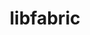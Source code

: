 ---
title: "libfabric"
layout: cache
category: package
meta: {"versions": ["1.11.0", "1.11.2", "1.12.0", "1.12.1", "1.6.1", "1.8.1", "1.9.0", "1.9.1"], "compilers": ["gcc@10.3.0", "gcc@7.3.0", "gcc@7.3.1", "gcc@7.4.0", "gcc@7.5.0", "gcc@8.1.0", "gcc@8.3.1", "gcc@8.4.0", "gcc@8.4.1", "gcc@9.3.0", "intel@19.1.3.304"]}
spec_files: 
 - spec-0.json
 - spec-1.json
 - spec-2.json
 - spec-3.json
 - spec-4.json
 - spec-5.json
 - spec-6.json
 - spec-7.json
 - spec-8.json
 - spec-9.json
 - spec-10.json
 - spec-11.json
 - spec-12.json
 - spec-13.json
 - spec-14.json
 - spec-15.json
 - spec-16.json
 - spec-17.json
 - spec-18.json
 - spec-19.json
 - spec-20.json
 - spec-21.json
 - spec-22.json
 - spec-23.json
 - spec-24.json
 - spec-25.json
 - spec-26.json
 - spec-27.json
 - spec-28.json
 - spec-29.json
 - spec-30.json
 - spec-31.json
 - spec-32.json
 - spec-33.json
 - spec-34.json
 - spec-35.json
 - spec-36.json
 - spec-37.json
 - spec-38.json
 - spec-39.json
 - spec-40.json
 - spec-41.json
 - spec-42.json
 - spec-43.json
 - spec-44.json
 - spec-45.json
 - spec-46.json
 - spec-47.json
 - spec-48.json
 - spec-49.json
 - spec-50.json
 - spec-51.json
 - spec-52.json
 - spec-53.json
 - spec-54.json
 - spec-55.json
 - spec-56.json
 - spec-57.json
 - spec-58.json
 - spec-59.json
 - spec-60.json
 - spec-61.json
 - spec-62.json
 - spec-63.json
 - spec-64.json
 - spec-65.json
 - spec-66.json
 - spec-67.json
 - spec-68.json
 - spec-69.json
 - spec-70.json
 - spec-71.json
 - spec-72.json
 - spec-73.json
 - spec-74.json
 - spec-75.json
 - spec-76.json
 - spec-77.json
 - spec-78.json
 - spec-79.json
 - spec-80.json
 - spec-81.json
 - spec-82.json
 - spec-83.json
 - spec-84.json
 - spec-85.json
 - spec-86.json
 - spec-87.json
 - spec-88.json
 - spec-89.json
 - spec-90.json
 - spec-91.json
 - spec-92.json
 - spec-93.json
 - spec-94.json
 - spec-95.json
 - spec-96.json
 - spec-97.json
spec_names:
 - 'libfabric@1.11.2%gcc@9.3.0~kdreg fabrics=sockets,tcp,udp arch=linux-ubuntu20.04-x86_64'
 - 'libfabric@1.12.0%gcc@8.3.1~kdreg fabrics=sockets,tcp,udp arch=linux-rhel8-ppc64le'
 - 'libfabric@1.12.1%gcc@8.3.1~debug~kdreg fabrics=rxm,sockets,tcp,udp arch=linux-rhel8-ppc64le'
 - 'libfabric@1.12.1%gcc@8.3.1~kdreg fabrics=sockets,tcp,udp arch=linux-rhel8-x86_64'
 - 'libfabric@1.12.1%gcc@9.3.0~debug~kdreg fabrics=rxm,sockets,tcp,udp arch=linux-ubuntu20.04-ppc64le'
 - 'libfabric@1.12.1%gcc@9.3.0~debug~kdreg fabrics=rxm,sockets,tcp,udp arch=linux-rhel7-ppc64le'
 - 'libfabric@1.12.1%gcc@9.3.0~kdreg fabrics=rxm,sockets,tcp,udp arch=linux-ubuntu20.04-x86_64'
 - 'libfabric@1.11.2%gcc@8.1.0~kdreg fabrics=sockets,tcp,udp arch=linux-rhel7-x86_64'
 - 'libfabric@1.11.2%gcc@7.5.0~kdreg fabrics=sockets,tcp,udp arch=linux-ubuntu18.04-x86_64'
 - 'libfabric@1.11.2%gcc@8.3.1~kdreg fabrics=sockets,tcp,udp arch=linux-rhel8-x86_64'
 - 'libfabric@1.12.1%gcc@7.5.0~kdreg fabrics=rxm,sockets,tcp,udp arch=linux-ubuntu18.04-x86_64'
 - 'libfabric@1.12.1%gcc@8.4.1~debug~kdreg fabrics=rxm,sockets,tcp,udp arch=linux-rhel8-ppc64le'
 - 'libfabric@1.12.1%gcc@8.1.0~kdreg fabrics=rxm,sockets,tcp,udp arch=linux-rhel7-x86_64'
 - 'libfabric@1.11.2%gcc@8.3.1~kdreg fabrics=sockets,tcp,udp arch=linux-rhel8-ppc64le'
 - 'libfabric@1.12.1%gcc@8.3.1~kdreg fabrics=sockets,tcp,udp arch=linux-rhel8-ppc64le'
 - 'libfabric@1.12.1%gcc@9.3.0~debug~kdreg fabrics=rxm,sockets,tcp,udp arch=linux-rhel7-x86_64'
 - 'libfabric@1.12.0%gcc@8.1.0~kdreg fabrics=sockets,tcp,udp arch=linux-rhel7-x86_64'
 - 'libfabric@1.9.1%gcc@7.5.0~kdreg fabrics=sockets,tcp,udp arch=linux-ubuntu18.04-ppc64le'
 - 'libfabric@1.12.1%gcc@10.3.0~debug~kdreg fabrics=rxm,sockets,tcp,udp arch=linux-ubuntu21.04-x86_64'
 - 'libfabric@1.12.1%gcc@7.5.0~debug~kdreg fabrics=rxm,sockets,tcp,udp arch=linux-ubuntu18.04-ppc64le'
 - 'libfabric@1.12.1%gcc@8.3.1~kdreg fabrics=rxm,sockets,tcp,udp arch=linux-rhel8-x86_64'
 - 'libfabric@1.12.0%gcc@9.3.0~kdreg fabrics=sockets,tcp,udp arch=linux-ubuntu20.04-ppc64le'
 - 'libfabric@1.12.0%gcc@7.5.0~kdreg fabrics=sockets,tcp,udp arch=linux-ubuntu18.04-x86_64'
 - 'libfabric@1.12.1%gcc@9.3.0~debug~kdreg fabrics=rxm,sockets,tcp,udp arch=linux-ubuntu20.04-x86_64'
 - 'libfabric@1.11.2%gcc@7.3.1~kdreg fabrics=sockets,tcp,udp arch=linux-amzn2-x86_64'
 - 'libfabric@1.11.2%gcc@7.5.0~kdreg fabrics=sockets,tcp,udp arch=linux-ubuntu18.04-ppc64le'
 - 'libfabric@1.11.0%gcc@7.5.0~kdreg fabrics=sockets,tcp,udp arch=linux-ubuntu18.04-ppc64le'
 - 'libfabric@1.11.0%gcc@7.5.0~kdreg fabrics=sockets,tcp,udp arch=linux-ubuntu18.04-x86_64'
 - 'libfabric@1.12.0%gcc@8.3.1~kdreg fabrics=sockets,tcp,udp arch=linux-rhel8-x86_64'
 - 'libfabric@1.11.2%gcc@8.1.0~kdreg fabrics=sockets,tcp,udp arch=linux-rhel7-ppc64le'
 - 'libfabric@1.11.0%gcc@9.3.0~kdreg fabrics=sockets,tcp,udp arch=linux-ubuntu20.04-x86_64'
 - 'libfabric@1.11.0%gcc@8.3.1~kdreg fabrics=sockets,tcp,udp arch=linux-rhel8-x86_64'
 - 'libfabric@1.9.1%gcc@8.3.1~kdreg fabrics=sockets,tcp,udp arch=linux-centos8-ppc64le'
 - 'libfabric@1.12.1%gcc@8.3.1~kdreg fabrics=rxm,sockets,tcp,udp arch=linux-rhel8-ppc64le'
 - 'libfabric@1.12.0%gcc@7.5.0~kdreg fabrics=sockets,tcp,udp arch=linux-ubuntu18.04-ppc64le'
 - 'libfabric@1.12.1%gcc@8.3.1~debug~kdreg fabrics=rxm,sockets,tcp,udp arch=linux-rhel8-x86_64'
 - 'libfabric@1.11.2%gcc@9.3.0~kdreg fabrics=sockets,tcp,udp arch=linux-ubuntu20.04-ppc64le'
 - 'libfabric@1.12.1%gcc@7.5.0~kdreg fabrics=sockets,tcp,udp arch=linux-ubuntu18.04-ppc64le'
 - 'libfabric@1.9.1%gcc@8.1.0~kdreg fabrics=sockets,tcp,udp arch=linux-rhel7-ppc64le'
 - 'libfabric@1.12.1%gcc@9.3.0~kdreg fabrics=sockets,tcp,udp arch=linux-ubuntu20.04-x86_64'
 - 'libfabric@1.12.1%gcc@10.3.0~debug~kdreg fabrics=rxm,sockets,tcp,udp arch=linux-ubuntu21.04-ppc64le'
 - 'libfabric@1.12.1%gcc@9.3.0~kdreg fabrics=rxm,sockets,tcp,udp arch=linux-rhel7-ppc64le'
 - 'libfabric@1.11.0%gcc@8.1.0~kdreg fabrics=sockets,tcp,udp arch=linux-rhel7-ppc64le'
 - 'libfabric@1.12.1%gcc@9.3.0~kdreg fabrics=rxm,sockets,tcp,udp arch=linux-ubuntu20.04-ppc64le'
 - 'libfabric@1.12.1%gcc@9.3.0~kdreg fabrics=rxm,sockets,tcp,udp arch=linux-rhel7-x86_64'
 - 'libfabric@1.12.1%gcc@8.1.0~kdreg fabrics=rxm,sockets,tcp,udp arch=linux-rhel7-ppc64le'
 - 'libfabric@1.12.1%gcc@7.5.0~kdreg fabrics=rxm,sockets,tcp,udp arch=linux-ubuntu18.04-ppc64le'
 - 'libfabric@1.12.1%gcc@7.5.0~debug~kdreg fabrics=rxm,sockets,tcp,udp arch=linux-ubuntu18.04-x86_64'
 - 'libfabric@1.9.1%gcc@7.3.0~kdreg fabrics=sockets,tcp,udp arch=linux-centos8-x86_64'
 - 'libfabric@1.9.1%gcc@7.5.0~kdreg fabrics=sockets,tcp,udp arch=linux-ubuntu18.04-x86_64'
 - 'libfabric@1.11.0%gcc@9.3.0~kdreg fabrics=sockets,tcp,udp arch=linux-ubuntu20.04-ppc64le'
 - 'libfabric@1.12.1%gcc@9.3.0~kdreg fabrics=sockets,tcp,udp arch=linux-ubuntu20.04-ppc64le'
 - 'libfabric@1.11.0%gcc@8.1.0~kdreg fabrics=sockets,tcp,udp arch=linux-rhel7-ppc64le'
 - 'libfabric@1.12.1%gcc@8.1.0~kdreg fabrics=sockets,tcp,udp arch=linux-rhel7-x86_64'
 - 'libfabric@1.11.0%gcc@8.1.0~kdreg fabrics=sockets,tcp,udp arch=linux-rhel7-x86_64'
 - 'libfabric@1.9.1%gcc@7.3.0~kdreg fabrics=sockets,tcp,udp arch=linux-rhel8-x86_64'
 - 'libfabric@1.12.1%gcc@7.5.0~kdreg fabrics=sockets,tcp,udp arch=linux-ubuntu18.04-x86_64'
 - 'libfabric@1.12.0%gcc@8.1.0~kdreg fabrics=sockets,tcp,udp arch=linux-rhel7-ppc64le'
 - 'libfabric@1.9.1%gcc@7.3.0~kdreg fabrics=sockets,tcp,udp arch=linux-rhel7-ppc64le'
 - 'libfabric@1.12.1%gcc@8.4.1~debug~kdreg fabrics=rxm,sockets,tcp,udp arch=linux-rhel8-x86_64'
 - 'libfabric@1.9.1%gcc@7.3.0~kdreg fabrics=sockets,tcp,udp arch=linux-rhel7-x86_64'
 - 'libfabric@1.9.1%gcc@7.3.0~kdreg fabrics=sockets,tcp,udp arch=linux-ubuntu18.04-x86_64'
 - 'libfabric@1.8.1%gcc@7.3.0~kdreg fabrics=sockets arch=linux-centos7-x86_64'
 - 'libfabric@1.12.0%gcc@9.3.0~kdreg fabrics=sockets,tcp,udp arch=linux-ubuntu20.04-x86_64'
 - 'libfabric@1.9.1%gcc@7.3.0~kdreg fabrics=sockets,tcp,udp arch=linux-ubuntu18.04-ppc64le'
 - 'libfabric@1.11.0%gcc@8.1.0~kdreg fabrics=sockets,tcp,udp arch=linux-centos7-ppc64le'
 - 'libfabric@1.9.1%gcc@9.3.0~kdreg fabrics=sockets,tcp,udp arch=linux-ubuntu20.04-x86_64'
 - 'libfabric@1.9.1%gcc@7.3.0~kdreg fabrics=sockets,tcp,udp arch=linux-centos7-x86_64'
 - 'libfabric@1.9.1%gcc@8.1.0~kdreg fabrics=sockets,tcp,udp arch=linux-centos7-ppc64le'
 - 'libfabric@1.12.1%gcc@8.1.0~kdreg fabrics=sockets,tcp,udp arch=linux-rhel7-ppc64le'
 - 'libfabric@1.11.0%gcc@8.3.1~kdreg fabrics=sockets,tcp,udp arch=linux-rhel8-ppc64le'
 - 'libfabric@1.9.1%gcc@8.1.0~kdreg fabrics=sockets,tcp,udp arch=linux-centos7-x86_64'
 - 'libfabric@1.9.1%gcc@8.3.1~kdreg fabrics=sockets,tcp,udp arch=linux-rhel8-ppc64le'
 - 'libfabric@1.11.0%gcc@8.1.0~kdreg fabrics=sockets,tcp,udp arch=linux-rhel7-x86_64'
 - 'libfabric@1.9.1%gcc@8.3.1~kdreg fabrics=sockets,tcp,udp arch=linux-centos8-x86_64'
 - 'libfabric@1.9.0%gcc@7.4.0~kdreg fabrics=sockets,tcp,udp patches=71f06e8 arch=linux-ubuntu18.04-x86_64'
 - 'libfabric@1.8.1%gcc@7.3.0~kdreg fabrics=sockets arch=linux-ubuntu18.04-x86_64'
 - 'libfabric@1.9.1%gcc@8.1.0~kdreg fabrics=sockets,tcp,udp arch=linux-rhel7-x86_64'
 - 'libfabric@1.9.1%gcc@7.3.0~kdreg fabrics=sockets,tcp,udp arch=linux-centos7-ppc64le'
 - 'libfabric@1.6.1%gcc@8.4.0~kdreg fabrics=verbs arch=linux-rhel7-sandybridge ^rdma-core@20%gcc@8.4.0 build_type=RelWithDebInfo arch=linux-rhel7-sandybridge'
 - 'libfabric@1.9.1%gcc@9.3.0~kdreg fabrics=sockets,tcp,udp arch=linux-ubuntu20.04-ppc64le'
 - 'libfabric@1.8.1%gcc@7.3.0~kdreg fabrics=sockets arch=linux-rhel7-ppc64le'
 - 'libfabric@1.9.1%gcc@8.3.1~kdreg fabrics=sockets,tcp,udp arch=linux-rhel8-x86_64'
 - 'libfabric@1.11.0%gcc@7.5.0~kdreg fabrics=sockets,tcp,udp arch=linux-ubuntu18.04-ppc64le'
 - 'libfabric@1.12.1%gcc@9.3.0~kdreg fabrics=rxm,sockets,tcp,udp arch=cray-cnl7-haswell'
 - 'libfabric@1.12.1%intel@19.1.3.304~kdreg fabrics=rxm,sockets,tcp,udp arch=cray-cnl7-haswell'
 - 'libfabric@1.11.0%gcc@8.3.1~kdreg fabrics=sockets,tcp,udp arch=linux-rhel8-aarch64'
 - 'libfabric@1.8.1%gcc@7.3.0~kdreg fabrics=sockets arch=linux-centos8-x86_64'
 - 'libfabric@1.9.0%gcc@7.4.0~kdreg fabrics=sockets patches=71f06e8 arch=linux-ubuntu18.04-x86_64'
 - 'libfabric@1.11.0%gcc@7.5.0~kdreg fabrics=sockets,tcp,udp arch=linux-ubuntu18.04-power8le'
 - 'libfabric@1.8.1%gcc@7.3.0~kdreg fabrics=sockets arch=linux-rhel8-x86_64'
 - 'libfabric@1.8.1%gcc@7.3.0~kdreg fabrics=sockets arch=linux-ubuntu18.04-ppc64le'
 - 'libfabric@1.11.0%gcc@8.1.0~kdreg fabrics=sockets,tcp,udp arch=linux-centos7-x86_64'
 - 'libfabric@1.8.1%gcc@7.3.0~kdreg fabrics=sockets arch=linux-rhel7-x86_64'
 - 'libfabric@1.11.0%gcc@7.5.0~kdreg fabrics=sockets,tcp,udp arch=linux-ubuntu18.04-aarch64'
 - 'libfabric@1.11.0%gcc@8.1.0~kdreg fabrics=sockets,tcp,udp arch=linux-rhel7-power8le'
 - 'libfabric@1.11.0%gcc@7.5.0~kdreg fabrics=sockets,tcp,udp arch=linux-ubuntu18.04-x86_64'
 - 'libfabric@1.8.1%gcc@7.3.0~kdreg fabrics=sockets arch=linux-centos7-ppc64le'
---